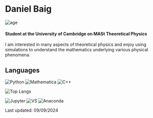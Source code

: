 # Daniel Baig
![age](https://img.shields.io/badge/age-22-cyan)

#### Student at the University of Cambridge on MASt Theoretical Physics
I am interested in many aspects of theoretical physics and enjoy using simulations to understand the mathematics underlying various physical phenomena.


## Languages
![Python](https://img.shields.io/badge/python-3670A0?style=for-the-badge&logo=python&logoColor=ffdd54)
![Mathematica](https://img.shields.io/badge/mathematica-%23ba1c12?style=for-the-badge&logo=wolfram&logoColor=white)
![C++](https://img.shields.io/badge/c++-%2300599C.svg?style=for-the-badge&logo=c%2B%2B&logoColor=white)

![Top Langs](https://github-readme-stats.vercel.app/api/top-langs/?username=danielbaig&layout=compact&theme=blue_navy)


![Jupyter](https://img.shields.io/badge/Jupyter-%234f4f4f?logo=jupyter)
![VS](https://img.shields.io/badge/Visual_Studio-white?logo=visual%20studio&logoColor=%239061c9)
![Anaconda](https://img.shields.io/badge/Anaconda-white?logo=anaconda&logoColor=%233faa27)

Last updated: 09/09/2024
